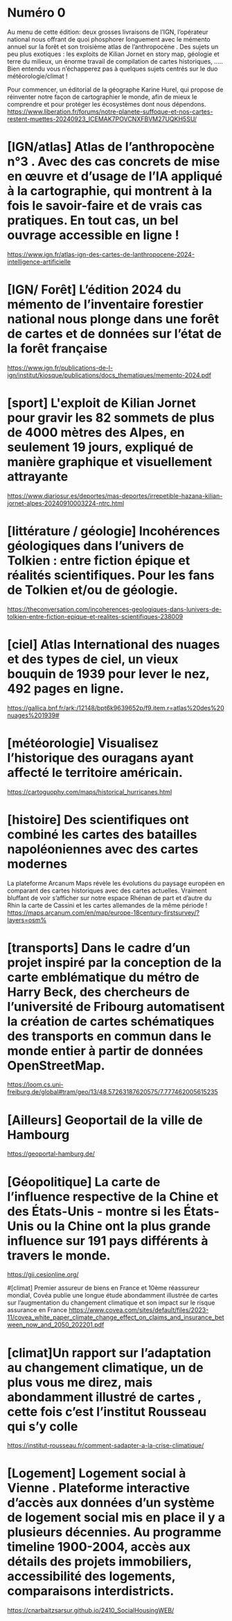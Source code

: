 # Numéro 0 

Au menu  de cette édition:  deux grosses livraisons de l’IGN, l’opérateur national nous offrant de quoi phosphorer longuement avec le mémento annuel sur la forêt et son troisième atlas de l’anthropocène . Des sujets un peu plus exotiques : les exploits de Kilian Jornet en story map, géologie et terre du milieux, un énorme travail de compilation de cartes historiques, ….. Bien entendu vous n’échapperez pas à quelques sujets centrés sur le duo météorologie/climat !

Pour commencer, un éditorial de la géographe Karine Hurel, qui propose de réinventer notre façon de cartographier le monde, afin de mieux le comprendre et pour protéger les écosystèmes dont nous dépendons.
https://www.liberation.fr/forums/notre-planete-suffoque-et-nos-cartes-restent-muettes-20240923_ICEMAK7POVCNXFBVM27UQKH5SU/

# [IGN/atlas] Atlas de l’anthropocène n°3 . Avec des cas concrets de mise en œuvre  et d’usage de l’IA appliqué à la cartographie, qui montrent à la fois le savoir-faire et de vrais cas pratiques. En tout cas, un bel ouvrage accessible en ligne !
https://www.ign.fr/atlas-ign-des-cartes-de-lanthropocene-2024-intelligence-artificielle

# [IGN/ Forêt] L’édition 2024 du mémento de l’inventaire forestier national nous plonge dans une forêt de cartes et de données sur l’état de la forêt française
https://www.ign.fr/publications-de-l-ign/institut/kiosque/publications/docs_thematiques/memento-2024.pdf

# [sport] L'exploit de Kilian Jornet pour gravir les 82 sommets de plus de 4000 mètres des Alpes, en seulement 19 jours, expliqué de manière graphique et visuellement attrayante
https://www.diariosur.es/deportes/mas-deportes/irrepetible-hazana-kilian-jornet-alpes-20240910003224-ntrc.html

# [littérature / géologie] Incohérences géologiques dans l’univers de Tolkien : entre fiction épique et réalités scientifiques. Pour les fans de Tolkien et/ou de géologie.
https://theconversation.com/incoherences-geologiques-dans-lunivers-de-tolkien-entre-fiction-epique-et-realites-scientifiques-238009

# [ciel] Atlas International des nuages et des types de ciel, un vieux bouquin de 1939 pour lever le nez, 492 pages en ligne.
https://gallica.bnf.fr/ark:/12148/bpt6k9639652p/f9.item.r=atlas%20des%20nuages%201939#

# [météorologie] Visualisez l’historique des ouragans ayant affecté le territoire américain.
https://cartoguophy.com/maps/historical_hurricanes.html

# [histoire] Des scientifiques ont combiné les cartes des batailles napoléoniennes avec des cartes modernes
La plateforme Arcanum Maps révèle les évolutions du paysage européen en comparant des cartes historiques avec des cartes actuelles. Vraiment bluffant de voir s’afficher sur notre espace Rhénan de part et d’autre du Rhin la carte de Cassini et les cartes allemandes de la même période !
https://maps.arcanum.com/en/map/europe-18century-firstsurvey/?layers=osm%

# [transports] Dans le cadre d’un projet inspiré par la conception de la carte emblématique du métro de Harry Beck, des chercheurs de l’université de Fribourg automatisent la création de cartes schématiques des transports en commun dans le monde entier à partir de données OpenStreetMap.
https://loom.cs.uni-freiburg.de/global#tram/geo/13/48.57263187620575/7.777462005615235

# [Ailleurs] Geoportail de la ville de Hambourg
https://geoportal-hamburg.de/

# [Géopolitique] La carte de l’influence respective de la Chine et des États-Unis - montre si les États-Unis ou la Chine ont la plus grande influence sur 191 pays différents à travers le monde.
https://gii.cesionline.org/

#[climat] Premier assureur de biens en France et 10ème réassureur mondial, Covéa publie une longue étude abondamment illustrée de cartes sur l’augmentation du changement climatique et son impact sur le risque assurance en France
https://www.covea.com/sites/default/files/2023-11/covea_white_paper_climate_change_effect_on_claims_and_insurance_between_now_and_2050_202201.pdf

# [climat]Un rapport sur l’adaptation au changement climatique, un de plus vous me direz, mais abondamment illustré de cartes , cette fois c’est l’institut Rousseau qui s’y colle
https://institut-rousseau.fr/comment-sadapter-a-la-crise-climatique/

# [Logement] Logement social à Vienne . Plateforme interactive d’accès aux données d’un système de logement social mis en place il y a plusieurs décennies. Au programme timeline 1900-2004, accès aux détails des projets immobiliers, accessibilité des logements, comparaisons interdistricts.
https://cnarbaitzsarsur.github.io/2410_SocialHousingWEB/
